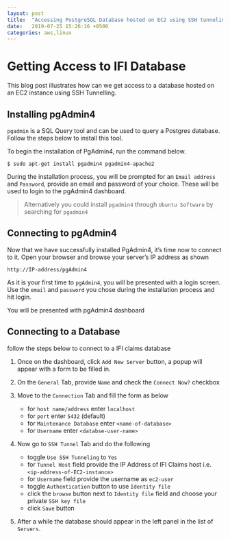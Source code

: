 ```yaml
---
layout: post
title:  "Accessing PostgreSQL Database hosted on EC2 using SSH tunneling"
date:   2019-07-25 15:26:16 +0500
categories: aws,linux
---
```



# Getting Access to IFI Database

This blog post illustrates how can we get access to a database hosted on an EC2 instance using SSH Tunnelling.


## Installing pgAdmin4
`pgadmin` is a SQL Query tool and can be used to query a Postgres database. Follow the steps below to install this tool.

To begin the installation of PgAdmin4, run the command below.

```
$ sudo apt-get install pgadmin4 pgadmin4-apache2
```

During the installation process, you will be prompted for an `Email address` and `Password`, provide an email and password of your choice. These will be used to login to the pgAdmin4 dashboard.

> Alternatively you could install `pgadmin4` through `Ubuntu Software` by searching for `pgadmin4` 

## Connecting to pgAdmin4

Now that we have successfully installed PgAdmin4, it’s time now to connect to it. Open your browser and browse your server’s IP address as shown

```
http://IP-address/pgAdmin4
```

As it is your first time to `pgAdmin4`, you will be presented with a login screen. 
Use the `email` and `password` you chose during the installation process and hit login.

You will be presented with pgAdmin4 dashboard

## Connecting to a Database

follow the steps below to connect to a IFI claims database

1. Once on the dashboard, click `Add New Server` button, a popup will appear with a form to be filled in.

2. On the `General` Tab, provide `Name` and check the `Connect Now?` checkbox

3. Move to the `Connection` Tab and fill the form as below

    - for `host name/address` enter `localhost`
    - for `port` enter `5432` (default)
    - for `Maintenance Database` enter `<name-of-database>`
    - for `Username` enter `<databse-user-name>`
    
4. Now go to `SSH Tunnel` Tab and do the following

    - toggle `Use SSH Tunneling` to `Yes`
    - for `Tunnel Host` field provide the IP Address of IFI Claims host i.e. `<ip-address-of-EC2-instance>`
    - for `Username` field provide the username as `ec2-user`
    - toggle `Authentication` button to use `Identity file`
    - click the `browse` button next to `Identity file` field and choose your private `SSH key file`
    - click `Save` button

5. After a while the database should appear in the left panel in the list of `Servers`.
